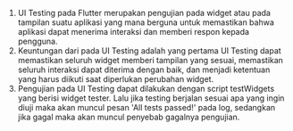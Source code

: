 1. UI Testing pada Flutter merupakan pengujian pada widget atau pada tampilan suatu aplikasi yang mana berguna untuk memastikan bahwa aplikasi dapat menerima interaksi dan memberi respon kepada pengguna.
2. Keuntungan dari pada UI Testing adalah yang pertama UI Testing dapat memastikan seluruh widget memberi tampilan yang sesuai, memastikan seluruh interaksi dapat diterima dengan baik, dan menjadi ketentuan yang harus diikuti saat diperlukan perubahan widget.
3. Pengujian pada UI Testing dapat dilakukan dengan script testWidgets yang berisi widget tester. Lalu jika testing berjalan sesuai apa yang ingin diuji maka akan muncul pesan 'All tests passed!' pada log, sedangkan jika gagal maka akan muncul penyebab gagalnya pengujian.

